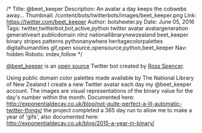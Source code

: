 /*
Title: @beet_keeper
Description: An avatar a day keeps the cobwebs away... 
Thumbnail: /content/bots/twitterbots/images/beet_keeper.png
Link: https://twitter.com/beet_keeper
Author: botsheeter.py
Date: June 05, 2016
Tags: twitter,twitterbot,bot,active,python twitter avatar avatargeneration generativeart publicdomain nlnz nationallibrarynewzealand beet_keeper binary stripes patterns pythonanywhere heritagecolorpalettes digitalhumanities gif,open source,opensource,python,beet_keeper
Nav: hidden
Robots: index,follow
*/

[@beet_keeper](https://twitter.com/beet_keeper) is an [open source](https://github.com/exponential-decay/binary-numbers) Twitter bot created by [Ross Spencer](https://twitter.com/beet_keeper). 

Using public domain color palettes made available by The National Library of New Zealand I create a new Twitter avatar each day my @beet_keeper account. The images are visual representations of the binary value for the day's number within the month. Documented here: http://exponentialdecay.co.uk/blog/not-quite-perfect-a-lil-automatic-twitter-thingy/ the project completed a 365 day run to allow me to make a year of 'gifs', also documented here: http://exponentialdecay.co.uk/blog/2015-a-year-in-binary/ 

